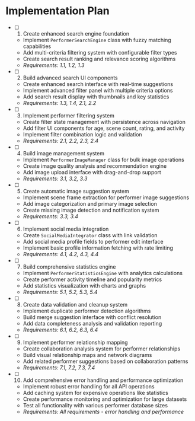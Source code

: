 # Implementation Plan

- [ ] 1. Create enhanced search engine foundation
  - Implement `PerformerSearchEngine` class with fuzzy matching capabilities
  - Add multi-criteria filtering system with configurable filter types
  - Create search result ranking and relevance scoring algorithms
  - _Requirements: 1.1, 1.2, 1.3_

- [ ] 2. Build advanced search UI components
  - Create enhanced search interface with real-time suggestions
  - Implement advanced filter panel with multiple criteria options
  - Add search result display with thumbnails and key statistics
  - _Requirements: 1.3, 1.4, 2.1, 2.2_

- [ ] 3. Implement performer filtering system
  - Create filter state management with persistence across navigation
  - Add filter UI components for age, scene count, rating, and activity
  - Implement filter combination logic and validation
  - _Requirements: 2.1, 2.2, 2.3, 2.4_

- [ ] 4. Build image management system
  - Implement `PerformerImageManager` class for bulk image operations
  - Create image quality analysis and recommendation engine
  - Add image upload interface with drag-and-drop support
  - _Requirements: 3.1, 3.2, 3.3_

- [ ] 5. Create automatic image suggestion system
  - Implement scene frame extraction for performer image suggestions
  - Add image categorization and primary image selection
  - Create missing image detection and notification system
  - _Requirements: 3.3, 3.4_

- [ ] 6. Implement social media integration
  - Create `SocialMediaIntegrator` class with link validation
  - Add social media profile fields to performer edit interface
  - Implement basic profile information fetching with rate limiting
  - _Requirements: 4.1, 4.2, 4.3, 4.4_

- [ ] 7. Build comprehensive statistics engine
  - Implement `PerformerStatisticsEngine` with analytics calculations
  - Create performer activity timeline and popularity metrics
  - Add statistics visualization with charts and graphs
  - _Requirements: 5.1, 5.2, 5.3, 5.4_

- [ ] 8. Create data validation and cleanup system
  - Implement duplicate performer detection algorithms
  - Build merge suggestion interface with conflict resolution
  - Add data completeness analysis and validation reporting
  - _Requirements: 6.1, 6.2, 6.3, 6.4_

- [ ] 9. Implement performer relationship mapping
  - Create collaboration analysis system for performer relationships
  - Build visual relationship maps and network diagrams
  - Add related performer suggestions based on collaboration patterns
  - _Requirements: 7.1, 7.2, 7.3, 7.4_

- [ ] 10. Add comprehensive error handling and performance optimization
  - Implement robust error handling for all API operations
  - Add caching system for expensive operations like statistics
  - Create performance monitoring and optimization for large datasets
  - Test all functionality with various performer database sizes
  - _Requirements: All requirements - error handling and performance_